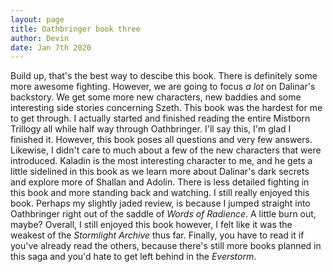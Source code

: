 ```yaml
---
layout: page
title: Oathbringer book three
author: Devin
date: Jan 7th 2020
---
```

  Build up, that's the best way to descibe this book. There is definitely some more awesome fighting. However, we are going to focus *a lot* on Dalinar's backstory. We get some more new characters, new baddies and some interesting side stories concerning Szeth. This book was the hardest for me to get through. I actually started and finished reading the entire Mistborn Trillogy all while half way through Oathbringer. I'll say this, I'm glad I finished it. However, this book poses all questions and very few answers. Likewise, I didn't care to much about a few of the new characters that were introduced. Kaladin is the most interesting character to me, and he gets a little sidelined in this book as we learn more about Dalinar's dark secrets and explore more of Shallan and Adolin. There is less detailed fighting in this book and more standing back and watching. I still really enjoyed this book. Perhaps my slightly jaded review, is because I jumped straight into Oathbringer right out of the saddle of *Words of Radience*. A little burn out, maybe? Overall, I still enjoyed this book however, I felt like it was the weakest of the *Stormlight Archive* thus far. Finally, you have to read it if you've already read the others, because there's still more books planned in this saga and you'd hate to get left behind in the *Everstorm*.
